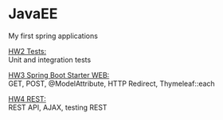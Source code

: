 # JavaEE
My first spring applications

<a href="topic2-junit">HW2 Tests:</a>
<br>
Unit and integration tests 

<a href="app">HW3 Spring Boot Starter WEB:</a> 
<br>
GET, POST, @ModelAttribute, HTTP Redirect, Thymeleaf::each

<a href="HW4">HW4 REST:</a>
<br>
REST API, AJAX, testing REST
